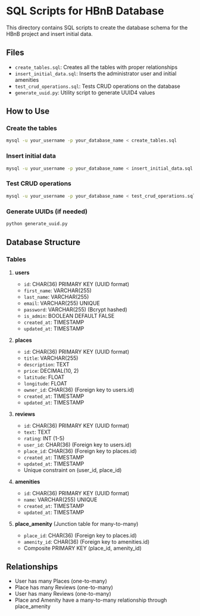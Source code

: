 # SQL Scripts for HBnB Database

This directory contains SQL scripts to create the database schema for the HBnB project and insert initial data.

## Files

- `create_tables.sql`: Creates all the tables with proper relationships
- `insert_initial_data.sql`: Inserts the administrator user and initial amenities
- `test_crud_operations.sql`: Tests CRUD operations on the database
- `generate_uuid.py`: Utility script to generate UUID4 values

## How to Use

### Create the tables

```bash
mysql -u your_username -p your_database_name < create_tables.sql
```

### Insert initial data

```bash
mysql -u your_username -p your_database_name < insert_initial_data.sql
```

### Test CRUD operations

```bash
mysql -u your_username -p your_database_name < test_crud_operations.sql
```

### Generate UUIDs (if needed)

```bash
python generate_uuid.py
```

## Database Structure

### Tables

1. **users**
   - `id`: CHAR(36) PRIMARY KEY (UUID format)
   - `first_name`: VARCHAR(255)
   - `last_name`: VARCHAR(255)
   - `email`: VARCHAR(255) UNIQUE
   - `password`: VARCHAR(255) (Bcrypt hashed)
   - `is_admin`: BOOLEAN DEFAULT FALSE
   - `created_at`: TIMESTAMP
   - `updated_at`: TIMESTAMP

2. **places**
   - `id`: CHAR(36) PRIMARY KEY (UUID format)
   - `title`: VARCHAR(255)
   - `description`: TEXT
   - `price`: DECIMAL(10, 2)
   - `latitude`: FLOAT
   - `longitude`: FLOAT
   - `owner_id`: CHAR(36) (Foreign key to users.id)
   - `created_at`: TIMESTAMP
   - `updated_at`: TIMESTAMP

3. **reviews**
   - `id`: CHAR(36) PRIMARY KEY (UUID format)
   - `text`: TEXT
   - `rating`: INT (1-5)
   - `user_id`: CHAR(36) (Foreign key to users.id)
   - `place_id`: CHAR(36) (Foreign key to places.id)
   - `created_at`: TIMESTAMP
   - `updated_at`: TIMESTAMP
   - Unique constraint on (user_id, place_id)

4. **amenities**
   - `id`: CHAR(36) PRIMARY KEY (UUID format)
   - `name`: VARCHAR(255) UNIQUE
   - `created_at`: TIMESTAMP
   - `updated_at`: TIMESTAMP

5. **place_amenity** (Junction table for many-to-many)
   - `place_id`: CHAR(36) (Foreign key to places.id)
   - `amenity_id`: CHAR(36) (Foreign key to amenities.id)
   - Composite PRIMARY KEY (place_id, amenity_id)

## Relationships

- User has many Places (one-to-many)
- Place has many Reviews (one-to-many)
- User has many Reviews (one-to-many)
- Place and Amenity have a many-to-many relationship through place_amenity
